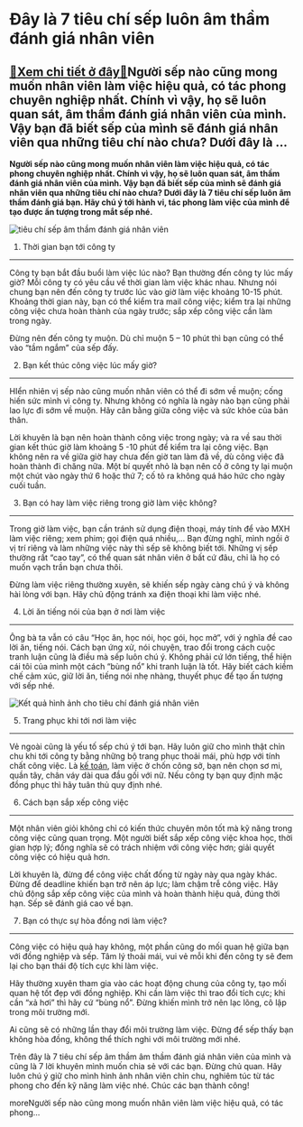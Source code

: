 Đây là 7 tiêu chí sếp luôn âm thầm đánh giá nhân viên
=====================================================

[:gift:Xem chi tiết ở đây:gift:](https://hddtvn.com/day-la-7-tieu-chi-sep-luon-am-tham-danh-gia-nhan-vien/)Người sếp nào cũng mong muốn nhân viên làm việc hiệu quả, có tác phong chuyên nghiệp nhất. Chính vì vậy, họ sẽ luôn quan sát, âm thầm đánh giá nhân viên của mình. Vậy bạn đã biết sếp của mình sẽ đánh giá nhân viên qua những tiêu chí nào chưa? Dưới đây là …
----------------------------------------------------------------------------------------------------------------------------------------------------------------------------------------------------------------------------------------------------------------

**Người sếp nào cũng mong muốn nhân viên làm việc hiệu quả, có tác phong chuyên nghiệp nhất. Chính vì vậy, họ sẽ luôn quan sát, âm thầm đánh giá nhân viên của mình. Vậy bạn đã biết sếp của mình sẽ đánh giá nhân viên qua những tiêu chí nào chưa? Dưới đây là 7 tiêu chí sếp luôn âm thầm đánh giá bạn. Hãy chú ý tới hành vi, tác phong làm việc của mình để tạo được ấn tượng trong mắt sếp nhé.**


![tiêu chí sếp âm thầm đánh giá nhân viên](https://hddtvn.com/wp-content/uploads/2021/01/4d3b0bb1337754cf2cbd784064ad2997_374552_UXT25RPTMUCNC.jpg)


1. Thời gian bạn tới công ty
----------------------------


Công ty bạn bắt đầu buổi làm việc lúc nào? Bạn thường đến công ty lúc mấy giờ? Mỗi công ty có yêu cầu về thời gian làm việc khác nhau. Nhưng nói chung bạn nên đến công ty trước lúc vào giờ làm việc khoảng 10-15 phút. Khoảng thời gian này, bạn có thể kiểm tra mail công việc; kiểm tra lại những công việc chưa hoàn thành của ngày trước; sắp xếp công việc cần làm trong ngày.


Đừng nên đến công ty muộn. Dù chỉ muộn 5 – 10 phút thì bạn cũng có thể vào “tầm ngắm” của sếp đấy.


2. Bạn kết thúc công việc lúc mấy giờ?
--------------------------------------


HIển nhiên vị sếp nào cũng muốn nhân viên có thể đi sớm về muộn; cống hiến sức mình vì công ty. Nhưng không có nghĩa là ngày nào bạn cũng phải lao lực đi sớm về muộn. Hãy cân bằng giữa công việc và sức khỏe của bản thân.


Lời khuyên là bạn nên hoàn thành công việc trong ngày; và ra về sau thời gian kết thúc giờ làm khoảng 5 -10 phút để kiểm tra lại công việc. Bạn không nên ra về giữa giờ hay chưa đến giờ tan làm đã về, dù công việc đã hoàn thành đi chăng nữa. Một bí quyết nhỏ là bạn nên cố ở công ty lại muộn một chút vào ngày thứ 6 hoặc thứ 7; cố tỏ ra không quá háo hức cho ngày cuối tuần.


3. Bạn có hay làm việc riêng trong giờ làm việc không?
------------------------------------------------------


Trong giờ làm việc, bạn cần tránh sử dụng điện thoại, máy tính để vào MXH làm việc riêng; xem phim; gọi điện quá nhiều,… Bạn đừng nghĩ, mình ngồi ở vị trí riêng và làm những việc này thì sếp sẽ không biết tới. Những vị sếp thường rất “cao tay”, có thể quan sát nhân viên ở bất cứ đâu, chỉ là họ có muốn vạch trần bạn chưa thôi.


Đừng làm việc riêng thường xuyên, sẽ khiến sếp ngày càng chú ý và không hài lòng với bạn. Hãy chủ động tránh xa điện thoại khi làm việc nhé.


4. Lời ăn tiếng nói của bạn ở nơi làm việc
------------------------------------------


Ông bà ta vẫn có câu “Học ăn, học nói, học gói, học mở”, với ý nghĩa đề cao lời ăn, tiếng nói. Cách bạn ứng xử, nói chuyện, trao đổi trong cách cuộc tranh luận cũng là điều mà sếp luôn chú ý. Không phải cứ lớn tiếng, thể hiện cái tôi của mình một cách “bùng nổ” khi tranh luận là tốt. Hãy biết cách kiềm chế cảm xúc, giữ lời ăn, tiếng nói nhẹ nhàng, thuyết phục để tạo ấn tượng với sếp nhé.


![Kết quả hình ảnh cho tiêu chí đánh giá nhân viên](https://hddtvn.com/wp-content/uploads/2021/01/cach-lap-ke-hoach-lam-viec-trong-tuan-5.png)


5. Trang phục khi tới nơi làm việc
----------------------------------


Vẻ ngoài cũng là yếu tố sếp chú ý tới bạn. Hãy luôn giữ cho mình thật chỉn chu khi tới công ty bằng những bộ trang phục thoải mái, phù hợp với tính chất công việc. Là [kế toán](#), làm việc ở chốn công sở, bạn nên chọn sơ mi, quần tây, chân váy dài qua đầu gối với nữ. Nếu công ty bạn quy định mặc đồng phục thì hãy tuân thủ quy định nhé.


6. Cách bạn sắp xếp công việc
-----------------------------


Một nhân viên giỏi không chỉ có kiến thức chuyên môn tốt mà kỹ năng trong công việc cũng quan trọng. Một người biết sắp xếp công việc khoa học, thời gian hợp lý; đồng nghĩa sẽ có trách nhiệm với công việc hơn; giải quyết công việc có hiệu quả hơn.


Lời khuyên là, đừng để công việc chất đống từ ngày này qua ngày khác. Đừng để deadline khiến bạn trở nên áp lực; làm chậm trễ công việc. Hãy chủ động sắp xếp công việc của mình và hoàn thành hiệu quả, đúng thời hạn. Sếp sẽ đánh giá cao về bạn.


7. Bạn có thực sự hòa đồng nơi làm việc?
----------------------------------------


Công việc có hiệu quả hay không, một phần cũng do mối quan hệ giữa bạn với đồng nghiệp và sếp. Tâm lý thoải mái, vui vẻ mỗi khi đến công ty sẽ đem lại cho bạn thái độ tích cực khi làm việc.


Hãy thường xuyên tham gia vào các hoạt động chung của công ty, tạo mối quan hệ tốt đẹp với đồng nghiệp. Khi cần làm việc thì trao đổi tích cực; khi cần “xả hơi” thì hãy cứ “bùng nổ”. Đừng khiến mình trở nên lạc lõng, cô lập trong môi trường mới.


Ai cũng sẽ có những lần thay đổi môi trường làm việc. Đừng để sếp thấy bạn không hòa đồng, không thể thích nghi với môi trường mới nhé.


Trên đây là 7 tiêu chí sếp âm thầm âm thầm đánh giá nhân viên của mình và cũng là 7 lời khuyên mình muốn chia sẻ với các bạn. Đừng chủ quan. Hãy luôn chú ý giữ cho mình hình ảnh nhân viên chỉn chu, nghiêm túc từ tác phong cho đến kỹ năng làm việc nhé. Chúc các bạn thành công!



moreNgười sếp nào cũng mong muốn nhân viên làm việc hiệu quả, có tác phong…

